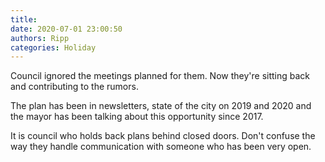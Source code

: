 ```yaml
---
title: 
date: 2020-07-01 23:00:50
authors: Ripp
categories: Holiday
---
```


 Council ignored the meetings planned for them. Now they're sitting back and contributing to the rumors. 

The plan has been in newsletters, state of the city on 2019 and 2020 and the mayor has been talking about this opportunity since 2017.  

It is council who holds back plans behind closed doors. Don't confuse the way they handle communication with someone who has been very open.